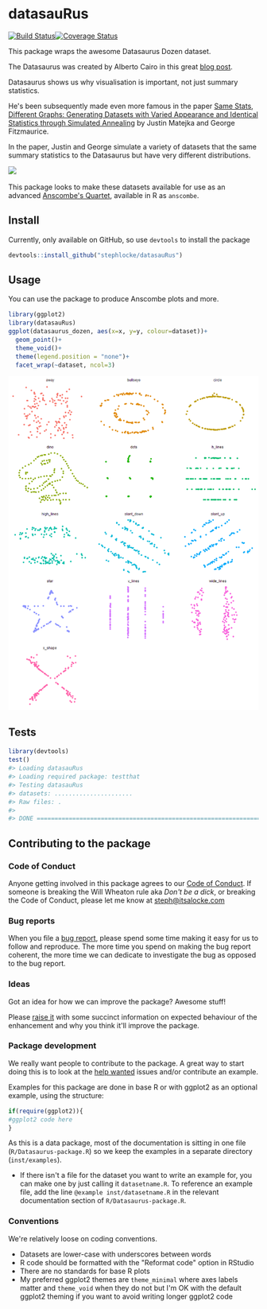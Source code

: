 
<!-- README.md is generated from README.Rmd. Please edit that file -->
datasauRus
==========

[![Build Status](https://travis-ci.org/stephlocke/datasauRus.svg?branch=master)](https://travis-ci.org/stephlocke/datasauRus)[![Coverage Status](https://coveralls.io/repos/github/stephlocke/datasauRus/badge.svg?branch=master)](https://coveralls.io/github/stephlocke/datasauRus?branch=master)

This package wraps the awesome Datasaurus Dozen dataset.

The Datasaurus was created by Alberto Cairo in this great [blog post](http://www.thefunctionalart.com/2016/08/download-datasaurus-never-trust-summary.html).

Datasaurus shows us why visualisation is important, not just summary statistics.

He's been subsequently made even more famous in the paper [Same Stats, Different Graphs: Generating Datasets with Varied Appearance and Identical Statistics through Simulated Annealing](https://www.autodeskresearch.com/publications/samestats) by Justin Matejka and George Fitzmaurice.

In the paper, Justin and George simulate a variety of datasets that the same summary statistics to the Datasaurus but have very different distributions.

![](https://github.com/stephlocke/lazyCDN/blob/master/DinoSequential.gif?raw=true)

This package looks to make these datasets available for use as an advanced [Anscombe's Quartet](https://en.wikipedia.org/wiki/Anscombe%27s_quartet), available in R as `anscombe`.

Install
-------

Currently, only available on GitHub, so use `devtools` to install the package

``` r
devtools::install_github("stephlocke/datasauRus")
```

Usage
-----

You can use the package to produce Anscombe plots and more.

``` r
library(ggplot2)
library(datasauRus)
ggplot(datasaurus_dozen, aes(x=x, y=y, colour=dataset))+
  geom_point()+
  theme_void()+
  theme(legend.position = "none")+
  facet_wrap(~dataset, ncol=3)
```

![](README/README-unnamed-chunk-2-1.png)

Tests
-----

``` r
library(devtools)
test()
#> Loading datasauRus
#> Loading required package: testthat
#> Testing datasauRus
#> datasets: ......................
#> Raw files: .
#> 
#> DONE ======================================================================
```

Contributing to the package
---------------------------

### Code of Conduct

Anyone getting involved in this package agrees to our [Code of Conduct](CONDUCT.md). If someone is breaking the Will Wheaton rule aka *Don't be a dick*, or breaking the Code of Conduct, please let me know at <steph@itsalocke.com>

### Bug reports

When you file a [bug report](https://github.com/stephlocke/datasauRus/issues), please spend some time making it easy for us to follow and reproduce. The more time you spend on making the bug report coherent, the more time we can dedicate to investigate the bug as opposed to the bug report.

### Ideas

Got an idea for how we can improve the package? Awesome stuff!

Please [raise it](https://github.com/stephlocke/datasauRus/issues) with some succinct information on expected behaviour of the enhancement and why you think it'll improve the package.

### Package development

We really want people to contribute to the package. A great way to start doing this is to look at the [help wanted](https://github.com/stephlocke/datasauRus/issues?q=is%3Aissue+is%3Aopen+label%3A%22help+wanted%22) issues and/or contribute an example.

Examples for this package are done in base R or with ggplot2 as an optional example, using the structure:

``` r
if(require(ggplot2)){
#ggplot2 code here
}
```

As this is a data package, most of the documentation is sitting in one file (`R/Datasaurus-package.R`) so we keep the examples in a separate directory (`inst/examples`).

-   If there isn't a file for the dataset you want to write an example for, you can make one by just calling it `datasetname.R`. To reference an example file, add the line `@example inst/datasetname.R` in the relevant documentation section of `R/Datasaurus-package.R`.

### Conventions

We're relatively loose on coding conventions.

-   Datasets are lower-case with underscores between words
-   R code should be formatted with the "Reformat code" option in RStudio
-   There are no standards for base R plots
-   My preferred ggplot2 themes are `theme_minimal` where axes labels matter and `theme_void` when they do not but I'm OK with the default ggplot2 theming if you want to avoid writing longer ggplot2 code
